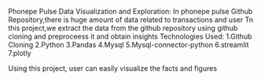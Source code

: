 Phonepe Pulse Data Visualization and Exploration:
In phonepe pulse Github Repository,there is huge amount of data related to transactions and user
Tn this project,we extract the data from the github repository using github cloning and preproceess it and obtain insights
Technologies Used:
1.Github Cloning
2.Python
3.Pandas
4.Mysql
5.Mysql-connector-python
6.streamlit
7.plotly

Using this project, user can easily visualize the facts and figures
